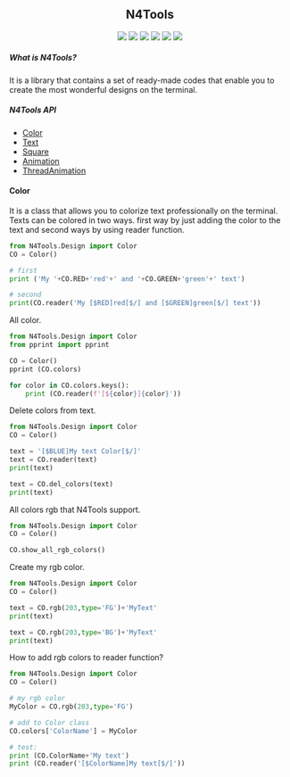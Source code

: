 <h2 align="center">N4Tools</h2>

<p align="center">
    <img src="https://img.shields.io/cocoapods/l/Cocoapods">
    <img src="https://img.shields.io/badge/python-3.7|3.8-red.svg">
    <img src="https://img.shields.io/pypi/v/N4Tools?label=N4Tools">
    <img src="https://img.shields.io/pypi/v/python-bidi?color=darkgreen&label=python-bidi">
    <img src="https://img.shields.io/pypi/v/pyfiglet?color=darkgreen&label=pyfiglet">
    <img src="https://img.shields.io/pypi/v/arabic_reshaper?color=darkgreen&label=arabic_reshaper">
</p>

##### What is N4Tools?
It is a library that contains a set of ready-made codes that enable you to create the most wonderful designs on the terminal.

##### N4Tools API
 - [Color](https://github.com/No-Name-404/N4Tools#Color)
 - [Text](https://github.com/No-Name-404/N4Tools#Text)
 - [Square](https://github.com/No-Name-404/N4Tools#Square)
 - [Animation](https://github.com/No-Name-404/N4Tools#Animation)
 - [ThreadAnimation](https://github.com/No-Name-404/N4Tools#ThreadAnimation)

#### Color
It is a class that allows you to colorize text professionally on the terminal.
Texts can be colored in two ways.
first way by just adding the color to the text and second ways by using reader function.

```python
from N4Tools.Design import Color
CO = Color()

# first
print ('My '+CO.RED+'red'+' and '+CO.GREEN+'green'+' text')

# second
print(CO.reader('My [$RED]red[$/] and [$GREEN]green[$/] text'))
```
All color.
```python
from N4Tools.Design import Color
from pprint import pprint

CO = Color()
pprint (CO.colors)

for color in CO.colors.keys():
    print (CO.reader(f'[${color}]{color}'))
```
Delete colors from text.
```python
from N4Tools.Design import Color
CO = Color()

text = '[$BLUE]My text Color[$/]'
text = CO.reader(text)
print(text)

text = CO.del_colors(text)
print(text)
```
All colors rgb that N4Tools support.
```python
from N4Tools.Design import Color
CO = Color()

CO.show_all_rgb_colors()
```
Create my rgb color.
```python
from N4Tools.Design import Color
CO = Color()

text = CO.rgb(203,type='FG')+'MyText'
print(text)

text = CO.rgb(203,type='BG')+'MyText'
print(text)
```
How to add rgb colors to reader function?
```python
from N4Tools.Design import Color
CO = Color()

# my rgb color
MyColor = CO.rgb(203,type='FG')

# add to Color class
CO.colors['ColorName'] = MyColor

# test:
print (CO.ColorName+'My text')
print (CO.reader('[$ColorName]My text[$/]'))
```

<!-- ![Screenshot 2020-11-18 124019](https://user-images.githubusercontent.com/56244233/99627674-0de9ee00-2a35-11eb-8baf-16499800f9de.jpg) -->
